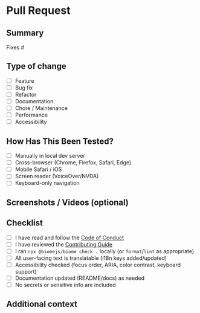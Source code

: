 # Pull Request

## Summary

<!-- Briefly describe the changes, motivation, and context -->

Fixes #

## Type of change

- [ ] Feature
- [ ] Bug fix
- [ ] Refactor
- [ ] Documentation
- [ ] Chore / Maintenance
- [ ] Performance
- [ ] Accessibility

## How Has This Been Tested?

- [ ] Manually in local dev server
- [ ] Cross-browser (Chrome, Firefox, Safari, Edge)
- [ ] Mobile Safari / iOS
- [ ] Screen reader (VoiceOver/NVDA)
- [ ] Keyboard-only navigation

## Screenshots / Videos (optional)

<!-- Add before/after or demo if relevant -->

## Checklist

- [ ] I have read and follow the [Code of Conduct](./CODE_OF_CONDUCT.md)
- [ ] I have reviewed the [Contributing Guide](./CONTRIBUTING.md)
- [ ] I ran `npx @biomejs/biome check .` locally (or `format`/`lint` as appropriate)
- [ ] All user-facing text is translatable (i18n keys added/updated)
- [ ] Accessibility checked (focus order, ARIA, color contrast, keyboard support)
- [ ] Documentation updated (README/docs) as needed
- [ ] No secrets or sensitive info are included

## Additional context

<!-- Add any other context or dependencies -->

